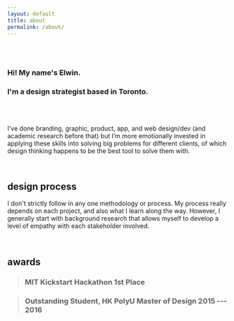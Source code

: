 ```yaml
---
layout: default
title: about
permalink: /about/
---
```


<br>
<br>

### Hi! My name's Elwin.

### I'm a design strategist based in Toronto.

<br>
<br>

I’ve done branding, graphic, product, app, and web design/dev (and academic research before that) but I’m more emotionally invested in applying these skills into solving big problems for different clients, of which design thinking happens to be the best tool to solve them with.

<br>

## design process

I don't strictly follow in any one methodology or process. My process really depends on each project, and also what I learn along the way. However, I generally start with background research that allows myself to develop a level of empathy with each stakeholder involved.

<br>

## awards

> ### MIT Kickstart Hackathon 1st Place

> ### Outstanding Student, HK PolyU Master of Design 2015 --- 2016


<div class="filler-block"></div>
